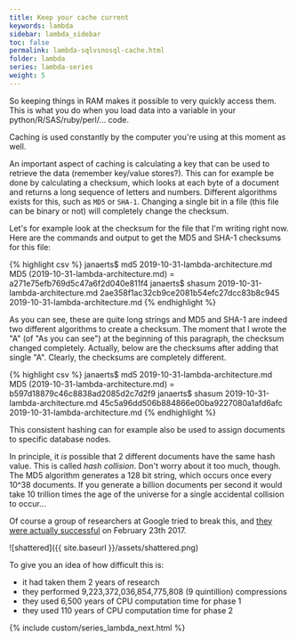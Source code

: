 ```yaml
---
title: Keep your cache current
keywords: lambda
sidebar: lambda_sidebar
toc: false
permalink: lambda-sqlvsnosql-cache.html
folder: lambda
series: lambda-series
weight: 5
---
```


So keeping things in RAM makes it possible to very quickly access them. This is what you do when you load data into a variable in your python/R/SAS/ruby/perl/... code.

Caching is used constantly by the computer you're using at this moment as well.

An important aspect of caching is calculating a key that can be used to retrieve the data (remember key/value stores?). This can for example be done by calculating a checksum, which looks at each byte of a document and returns a long sequence of letters and numbers. Different algorithms exists for this, such as `MD5` or `SHA-1`. Changing a single bit in a file (this file can be binary or not) will completely change the checksum.

Let's for example look at the checksum for the file that I'm writing right now. Here are the commands and output to get the MD5 and SHA-1 checksums for this file:

{% highlight csv %}
janaerts$ md5 2019-10-31-lambda-architecture.md
MD5 (2019-10-31-lambda-architecture.md) = a271e75efb769d5c47a6f2d040e811f4
janaerts$ shasum 2019-10-31-lambda-architecture.md
2ae358f1ac32cb9ce2081b54efc27dcc83b8c945  2019-10-31-lambda-architecture.md
{% endhighlight %}

As you can see, these are quite long strings and MD5 and SHA-1 are indeed two different algorithms to create a checksum. The moment that I wrote the "A" (of "As you can see") at the beginning of this paragraph, the checksum changed completely. Actually, below are the checksums after adding that single "A". Clearly, the checksums are completely different.

{% highlight csv %}
janaerts$ md5 2019-10-31-lambda-architecture.md
MD5 (2019-10-31-lambda-architecture.md) = b597d18879c46c8838ad2085d2c7d2f9
janaerts$ shasum 2019-10-31-lambda-architecture.md
45c5a96dd506b884866e00ba9227080a1afd6afc  2019-10-31-lambda-architecture.md
{% endhighlight %}

This consistent hashing can for example also be used to assign documents to specific database nodes.

In principle, it _is_ possible that 2 different documents have the same hash value. This is called _hash collision_. Don't worry about it too much, though. The MD5 algorithm generates a 128 bit string, which occurs once every 10^38 documents. If you generate a billion documents per second it would take 10 trillion times the age of the universe for a single accidental collision to occur...

Of course a group of researchers at Google tried to break this, and [they were actually successful](https://shattered.it) on February 23th 2017.

![shattered]({{ site.baseurl }}/assets/shattered.png)

To give you an idea of how difficult this is:
- it had taken them 2 years of research
- they performed 9,223,372,036,854,775,808 (9 quintillion) compressions
- they used 6,500 years of CPU computation time for phase 1
- they used 110 years of CPU computation time for phase 2

{% include custom/series_lambda_next.html %}
